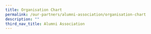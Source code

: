 ```yaml
---
title: Organisation Chart
permalink: /our-partners/alumni-association/organisation-chart
description: ""
third_nav_title: Alumni Association
---
```

